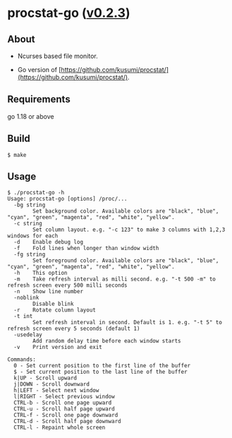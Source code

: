 procstat-go ([v0.2.3](https://github.com/kusumi/procstat-go/releases/tag/v0.2.3))
========

## About

+ Ncurses based file monitor.

+ Go version of [https://github.com/kusumi/procstat/](https://github.com/kusumi/procstat/).

## Requirements

go 1.18 or above

## Build

    $ make

## Usage

    $ ./procstat-go -h
    Usage: procstat-go [options] /proc/...
      -bg string
            Set background color. Available colors are "black", "blue", "cyan", "green", "magenta", "red", "white", "yellow".
      -c string
            Set column layout. e.g. "-c 123" to make 3 columns with 1,2,3 windows for each
      -d    Enable debug log
      -f    Fold lines when longer than window width
      -fg string
            Set foreground color. Available colors are "black", "blue", "cyan", "green", "magenta", "red", "white", "yellow".
      -h    This option
      -m    Take refresh interval as milli second. e.g. "-t 500 -m" to refresh screen every 500 milli seconds
      -n    Show line number
      -noblink
            Disable blink
      -r    Rotate column layout
      -t int
            Set refresh interval in second. Default is 1. e.g. "-t 5" to refresh screen every 5 seconds (default 1)
      -usedelay
            Add random delay time before each window starts
      -v    Print version and exit
    
    Commands:
      0 - Set current position to the first line of the buffer
      $ - Set current position to the last line of the buffer
      k|UP - Scroll upward
      j|DOWN - Scroll downward
      h|LEFT - Select next window
      l|RIGHT - Select previous window
      CTRL-b - Scroll one page upward
      CTRL-u - Scroll half page upward
      CTRL-f - Scroll one page downward
      CTRL-d - Scroll half page downward
      CTRL-l - Repaint whole screen
